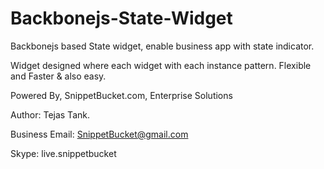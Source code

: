 # Backbonejs-State-Widget
Backbonejs based State widget, enable business app with state indicator.

Widget designed where each widget with each instance pattern.
Flexible and Faster & also easy.




Powered By, SnippetBucket.com, Enterprise Solutions

Author: Tejas Tank.

Business Email: SnippetBucket@gmail.com

Skype: live.snippetbucket

